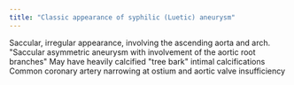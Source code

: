 ```yaml
---
title: "Classic appearance of syphilic (Luetic) aneurysm"
---
```

Saccular, irregular appearance, involving the ascending aorta and arch. 
&quot;Saccular asymmetric aneurysm with involvement of the aortic root branches&quot;
May have heavily calcified &quot;tree bark&quot; intimal calcifications
Common coronary artery narrowing at ostium and aortic valve insufficiency

